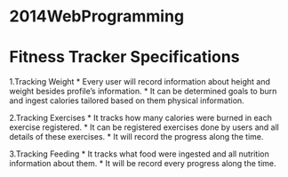 2014WebProgramming
==================

# Fitness Tracker Specifications

1.Tracking Weight
	* Every user will record information about height and weight besides profile’s information.
	* It can be determined goals to burn and ingest calories tailored based on them physical information. 

2.Tracking Exercises
	* It tracks how many calories were burned in each exercise registered.
	* It can be registered exercises done by users and all details of these exercises.
	* It will record the progress along the time.

3.Tracking Feeding
	* It tracks what food were ingested and all nutrition information about them.
	* It will be record every progress along the time.

